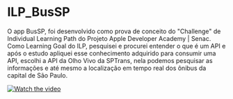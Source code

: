 # ILP_BusSP
O app BusSP, foi desenvolvido como prova de conceito do "Challenge" de Individual Learning Path do Projeto Apple Developer Academy | Senac. Como Learning Goal do ILP, pesquisei e procurei entender o que é um API e após o estudo apliquei esse conhecimento adquirido para consumir uma API, escolhi a API da Olho Vivo da SPTrans, nela podemos pesquisar as informações e até mesmo a localização em tempo real dos ônibus da capital de São Paulo.

[![Watch the video](https://i.imgur.com/vKb2F1B.png)](https://youtu.be/b_xrKfeVjp0)

